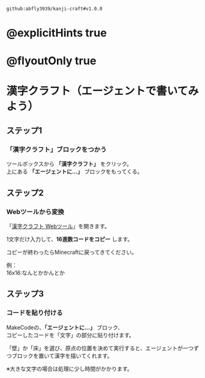 ```package
github:abfly3939/kanji-craft#v1.0.0
```

# @explicitHints true
# @flyoutOnly true

# 漢字クラフト（エージェントで書いてみよう）


## ステップ1
### 「漢字クラフト」ブロックをつかう
ツールボックスから **「漢字クラフト」** をクリック。  
上にある **「エージェントに...」** ブロックをもってくる。


## ステップ2
### Webツールから変換
「[漢字クラフト Webツール](https://abfly3939.github.io/kanji-craft-lesson/)」を開きます。  

1文字だけ入力して、**16進数コードをコピー** します。  

コピーが終わったらMinecraftに戻ってきてください。

例：  
16x16:なんとかかんとか



## ステップ3
### コードを貼り付ける
MakeCodeの、**「エージェントに...」** ブロック、  
コピーしたコードを「文字」の部分に貼り付けます。  

「壁」か「床」を選び、原点の位置を決めて実行すると、エージェントが一つずつブロックを置いて漢字を描いてくれます。  

※大きな文字の場合は処理に少し時間がかかります。



